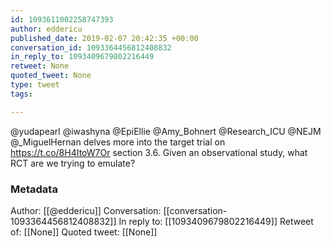 ```yaml
---
id: 1093611002258747393
author: eddericu
published_date: 2019-02-07 20:42:35 +00:00
conversation_id: 1093364456812408832
in_reply_to: 1093409679802216449
retweet: None
quoted_tweet: None
type: tweet
tags:

---
```


@yudapearl @iwashyna @EpiEllie @Amy_Bohnert @Research_ICU @NEJM @_MiguelHernan delves more into the target trial on https://t.co/8H4ItoW7Or section 3.6. Given an observational study, what RCT are we trying to emulate?

### Metadata

Author: [[@eddericu]]
Conversation: [[conversation-1093364456812408832]]
In reply to: [[1093409679802216449]]
Retweet of: [[None]]
Quoted tweet: [[None]]
